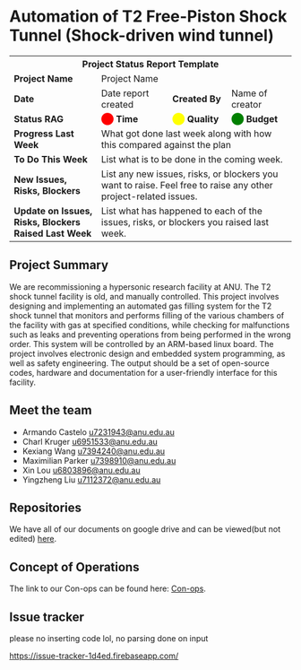 # Automation of T2 Free-Piston Shock Tunnel (Shock-driven wind tunnel)

<table>
  <tr>
    <th colspan="4" style="text-align:center;">Project Status Report Template</th>
  </tr>
  <tr>
    <td><strong>Project Name</strong></td>
    <td colspan="3">Project Name</td>
  </tr>
  <tr>
    <td><strong>Date</strong></td>
    <td>Date report created</td>
    <td><strong>Created By</strong></td>
    <td>Name of creator</td>
  </tr>
  <tr>
    <td><strong>Status RAG</strong></td>
    <td><strong><span style="color:red;">&#11044;</span> Time</strong></td>
    <td><strong><span style="color:yellow;">&#11044;</span> Quality</strong></td>
    <td><strong><span style="color:green;">&#11044;</span> Budget</strong></td>
  </tr>
  <tr>
    <td><strong>Progress Last Week</strong></td>
    <td colspan="3">What got done last week along with how this compared against the plan</td>
  </tr>
  <tr>
    <td><strong>To Do This Week</strong></td>
    <td colspan="3">List what is to be done in the coming week.</td>
  </tr>
  <tr>
    <td><strong>New Issues, Risks, Blockers</strong></td>
    <td colspan="3">List any new issues, risks, or blockers you want to raise. Feel free to raise any other project-related issues.</td>
  </tr>
  <tr>
    <td><strong>Update on Issues, Risks, Blockers Raised Last Week</strong></td>
    <td colspan="3">List what has happened to each of the issues, risks, or blockers you raised last week.</td>
  </tr>
</table>

## Project Summary

We are recommissioning a hypersonic research facility at ANU. The T2 shock tunnel facility is old, and manually
controlled. This project involves designing and implementing an automated gas filling system for the T2 shock
tunnel that monitors and performs filling of the various chambers of the facility with gas at specified conditions,
while checking for malfunctions such as leaks and preventing operations from being performed in the wrong
order. This system will be controlled by an ARM-based linux board. The project involves electronic design and
embedded system programming, as well as safety engineering. The output should be a set of open-source codes,
hardware and documentation for a user-friendly interface for this facility.

## Meet the team

- Armando Castelo <u7231943@anu.edu.au>
- Charl Kruger <u6951533@anu.edu.au>
- Kexiang Wang <u7394240@anu.edu.au>
- Maximilian Parker <u7398910@anu.edu.au>
- Xin Lou <u6803896@anu.edu.au>
- Yingzheng Liu <u7112372@anu.edu.au>

## Repositories
We have all of our documents on google drive and can be viewed(but not edited)
[here](https://drive.google.com/drive/folders/1iQv86kc0_cZ6hoyYyBE39-fbijGRcRPB?usp=sharing).

## Concept of Operations

The link to our Con-ops can be found here:
[Con-ops](https://docs.google.com/document/d/e/2PACX-1vRGPuAjrLsx784MuRp6Z50Rg-7hdHrNgCCaArmJ4hUA0zoNK-3MK4YHsUOnW50Ay2KSNTIYVoVEV5WG/pub).

## Issue tracker
please no inserting code lol, no parsing done on input

https://issue-tracker-1d4ed.firebaseapp.com/
